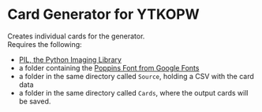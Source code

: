 # Card Generator for YTKOPW

Creates individual cards for the generator.  
Requires the following: 
* [PIL, the Python Imaging Library](https://pypi.org/project/pillow/)
* a folder containing the [Poppins Font from Google Fonts](https://fonts.google.com/specimen/Poppins)
* a folder in the same directory called `Source`, holding a CSV with the card data
* a folder in the same directory called `Cards`, where the output cards will be saved.

